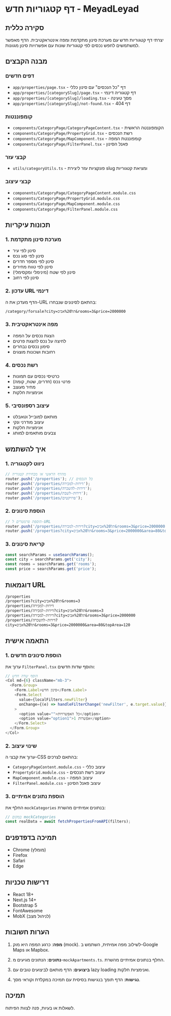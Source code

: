 # דף קטגוריות חדש - MeyadLeyad

## סקירה כללית

יצרתי דף קטגוריות חדש עם מערכת סינון מתקדמת ומפה אינטראקטיבית. הדף מאפשר למשתמשים לחפש נכסים לפי קטגוריות שונות עם אפשרויות סינון מגוונות.

## מבנה הקבצים

### דפים חדשים
- `app/properties/page.tsx` - דף "כל הנכסים" עם סינון כללי
- `app/properties/[categorySlug]/page.tsx` - דף קטגוריה דינמי
- `app/properties/[categorySlug]/loading.tsx` - מסך טעינה
- `app/properties/[categorySlug]/not-found.tsx` - דף 404

### קומפוננטות
- `components/CategoryPage/CategoryPageContent.tsx` - הקומפוננטה הראשית
- `components/CategoryPage/PropertyGrid.tsx` - רשת הנכסים
- `components/CategoryPage/MapComponent.tsx` - קומפוננטת המפה
- `components/CategoryPage/FilterPanel.tsx` - פאנל הסינון

### קבצי עזר
- `utils/categoryUtils.ts` - פונקציות עזר ליצירת slug ומציאת קטגוריות

### קבצי עיצוב
- `components/CategoryPage/CategoryPageContent.module.css`
- `components/CategoryPage/PropertyGrid.module.css`
- `components/CategoryPage/MapComponent.module.css`
- `components/CategoryPage/FilterPanel.module.css`

## תכונות עיקריות

### 1. מערכת סינון מתקדמת
- סינון לפי עיר
- סינון לפי סוג נכס
- סינון לפי מספר חדרים
- סינון לפי טווח מחירים
- סינון לפי שטח (מינימלי ומקסימלי)
- סינון לפי רחוב

### 2. עדכון URL דינמי
הדף מעדכן את ה-URL בהתאם לסינונים שנבחרו:
```
/category/forsale?city=תל%20אביב&rooms=3&price=2000000
```

### 3. מפה אינטראקטיבית
- הצגת נכסים על המפה
- לחיצה על נכס להצגת פרטים
- סימון נכסים נבחרים
- רחובות ושכונות מוצגים

### 4. רשת נכסים
- כרטיסי נכסים עם תמונות
- פרטי נכס (חדרים, שטח, קומה)
- מחיר מעוצב
- אנימציות חלקות

### 5. עיצוב רספונסיבי
- מותאם למובייל וטאבלט
- עיצוב מודרני ונקי
- אנימציות חלקות
- צבעים מותאמים למותג

## איך להשתמש

### 1. ניווט לקטגוריה
```typescript
// מהדף הראשי או מבחירת קטגוריה
router.push('/properties'); // כל הנכסים
router.push('/properties/דירות-למכירה');
router.push('/properties/דירות-להשכרה');
router.push('/properties/דירות-לשבת');
router.push('/properties/פרויקטים');
```

### 2. הוספת סינונים
```typescript
// הוספת פרמטרים ל-URL
router.push('/properties/דירות-למכירה?city=תל%20אביב&rooms=3&price=2000000');
router.push('/properties?city=תל%20אביב&rooms=3&price=2000000&area=80&topArea=120');
```

### 3. קריאת סינונים
```typescript
const searchParams = useSearchParams();
const city = searchParams.get('city');
const rooms = searchParams.get('rooms');
const price = searchParams.get('price');
```

## דוגמאות URL

```
/properties
/properties?city=תל%20אביב&rooms=3
/properties/דירות-למכירה
/properties/דירות-למכירה?city=תל%20אביב&rooms=3
/properties/דירות-למכירה?city=תל%20אביב&rooms=3&price=2000000
/properties/דירות-להשכרה?city=תל%20אביב&rooms=3&price=2000000&area=80&topArea=120
```

## התאמה אישית

### 1. הוספת סינונים חדשים
ערוך את `FilterPanel.tsx` והוסף שדות חדשים:

```typescript
// הוסף שדה חדש
<Col md={6} className="mb-3">
  <Form.Group>
    <Form.Label>סינון חדש</Form.Label>
    <Form.Select
      value={localFilters.newFilter}
      onChange={(e) => handleFilterChange('newFilter', e.target.value)}
    >
      <option value="">כל האפשרויות</option>
      <option value="option1">אפשרות 1</option>
    </Form.Select>
  </Form.Group>
</Col>
```

### 2. שינוי עיצוב
ערוך את קבצי ה-CSS בהתאם לצרכים:
- `CategoryPageContent.module.css` - עיצוב כללי
- `PropertyGrid.module.css` - עיצוב רשת הנכסים
- `MapComponent.module.css` - עיצוב המפה
- `FilterPanel.module.css` - עיצוב פאנל הסינון

### 3. הוספת נתונים אמיתיים
החלף את `mockCategories` בנתונים אמיתיים מהשרת:

```typescript
// במקום mockCategories
const realData = await fetchPropertiesFromAPI(filters);
```

## תמיכה בדפדפנים

- Chrome (מומלץ)
- Firefox
- Safari
- Edge

## דרישות טכניות

- React 18+
- Next.js 14+
- Bootstrap 5
- FontAwesome
- MobX (לניהול מצב)

## הערות חשובות

1. **מפה**: כרגע המפה היא מוק (mock). לשילוב מפה אמיתית, השתמש ב-Google Maps או Mapbox.

2. **נתונים**: הנתונים מגיעים מ-`mockApartments.ts`. החלף בנתונים אמיתיים מהשרת.

3. **ביצועים**: הדף מותאם לביצועים טובים עם lazy loading ואנימציות חלקות.

4. **נגישות**: הדף תומך בנגישות בסיסית עם תמיכה במקלדת וקוראי מסך.

## תמיכה

לשאלות או בעיות, פנה לצוות הפיתוח.
